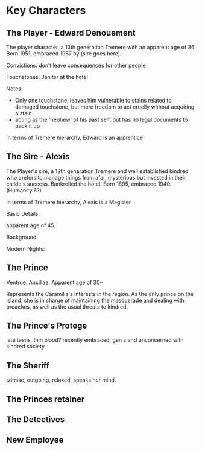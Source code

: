 # Key Characters

## The Player - Edward Denouement

The player character, a 13th generation Tremere with an apparent age of 36. Born 1951, embraced 1987 by (sire goes here).

Convictions: don’t leave consequences for other people

Touchstones: Janitor at the hotel

Notes:

* Only one touchstone, leaves him vulnerable to stains related to damaged touchstone, but more freedom to act cruelly without acquiring a stain.
* acting as the 'nephew' of his past self, but has no legal documents to back it up

in terms of Tremere hierarchy, Edward is an apprentice



## The Sire - Alexis

The Player's sire, a 12th generation Tremere and well established kindred who prefers to manage things from afar, mysterious but invested in their childe's success. Bankrolled the hotel. Born 1895, embraced 1940. (Humanity 6?)&#x20;

in terms of Tremere hierarchy, Alexis is a Magister

Basic Details:

apparent age of 45.&#x20;

Background:&#x20;

Modern Nights:&#x20;

## The Prince

Ventrue, Ancillae. Apparent age of 30\~

Represents the Caramilla's interests in the region. As the only prince on the island, she is in charge of maintaining the masquerade and  dealing with breaches, as well as the usual threats to kindred.&#x20;



## The Prince's Protege

late teens, thin blood? recently embraced, gen z and unconcerned with kindred society

## The Sheriff

tzimisc, outgoing, relaxed, speaks her mind.

## The Princes retainer

## The Detectives

## New Employee

